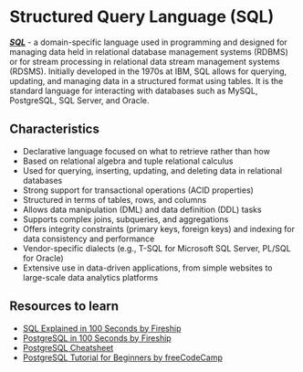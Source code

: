 # Structured Query Language (SQL)

***[SQL](https://en.wikipedia.org/wiki/SQL)*** - a domain-specific language used in programming and designed for managing data held in relational database management systems (RDBMS) or for stream processing in relational data stream management systems (RDSMS). Initially developed in the 1970s at IBM, SQL allows for querying, updating, and managing data in a structured format using tables. It is the standard language for interacting with databases such as MySQL, PostgreSQL, SQL Server, and Oracle.

## Characteristics
- Declarative language focused on what to retrieve rather than how
- Based on relational algebra and tuple relational calculus
- Used for querying, inserting, updating, and deleting data in relational databases
- Strong support for transactional operations (ACID properties)
- Structured in terms of tables, rows, and columns
- Allows data manipulation (DML) and data definition (DDL) tasks
- Supports complex joins, subqueries, and aggregations
- Offers integrity constraints (primary keys, foreign keys) and indexing for data consistency and performance
- Vendor-specific dialects (e.g., T-SQL for Microsoft SQL Server, PL/SQL for Oracle)
- Extensive use in data-driven applications, from simple websites to large-scale data analytics platforms

## Resources to learn
- [SQL Explained in 100 Seconds by Fireship](https://www.youtube.com/watch?v=zsjvFFKOm3c)
- [PostgreSQL in 100 Seconds by Fireship](https://www.youtube.com/watch?v=n2Fluyr3lbc)
- [PostgreSQL Cheatsheet](https://learnsql.com/blog/postgresql-cheat-sheet/)
- [PostgreSQL Tutorial for Beginners by freeCodeCamp](https://www.youtube.com/watch?v=SpfIwlAYaKk)